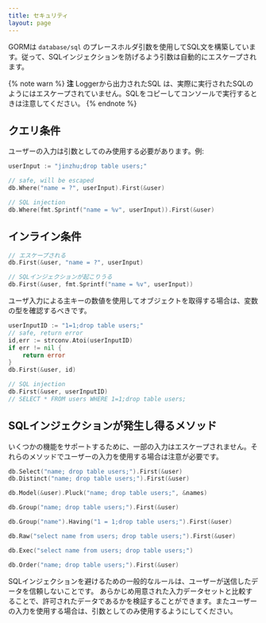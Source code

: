 ```yaml
---
title: セキュリティ
layout: page
---
```


GORMは `database/sql` のプレースホルダ引数を使用してSQL文を構築しています。従って、SQLインジェクションを防げるよう引数は自動的にエスケープされます。

{% note warn %}
**注** Loggerから出力されたSQL は、実際に実行されたSQLのようにはエスケープされていません。SQLをコピーしてコンソールで実行するときは注意してください。
{% endnote %}

## クエリ条件

ユーザーの入力は引数としてのみ使用する必要があります。例:

```go
userInput := "jinzhu;drop table users;"

// safe, will be escaped
db.Where("name = ?", userInput).First(&user)

// SQL injection
db.Where(fmt.Sprintf("name = %v", userInput)).First(&user)
```

## インライン条件

```go
// エスケープされる
db.First(&user, "name = ?", userInput)

// SQLインジェクションが起こりうる
db.First(&user, fmt.Sprintf("name = %v", userInput))
```

ユーザ入力による主キーの数値を使用してオブジェクトを取得する場合は、変数の型を確認するべきです。

```go
userInputID := "1=1;drop table users;"
// safe, return error
id,err := strconv.Atoi(userInputID)
if err != nil {
    return error
}
db.First(&user, id)

// SQL injection
db.First(&user, userInputID)
// SELECT * FROM users WHERE 1=1;drop table users;
```

## SQLインジェクションが発生し得るメソッド

いくつかの機能をサポートするために、一部の入力はエスケープされません。それらのメソッドでユーザーの入力を使用する場合は注意が必要です。

```go
db.Select("name; drop table users;").First(&user)
db.Distinct("name; drop table users;").First(&user)

db.Model(&user).Pluck("name; drop table users;", &names)

db.Group("name; drop table users;").First(&user)

db.Group("name").Having("1 = 1;drop table users;").First(&user)

db.Raw("select name from users; drop table users;").First(&user)

db.Exec("select name from users; drop table users;")

db.Order("name; drop table users;").First(&user)
```

SQLインジェクションを避けるための一般的なルールは、ユーザーが送信したデータを信頼しないことです。 あらかじめ用意された入力データセットと比較することで、許可されたデータであるかを検証することができます。またユーザーの入力を使用する場合は、引数としてのみ使用するようにしてください。
